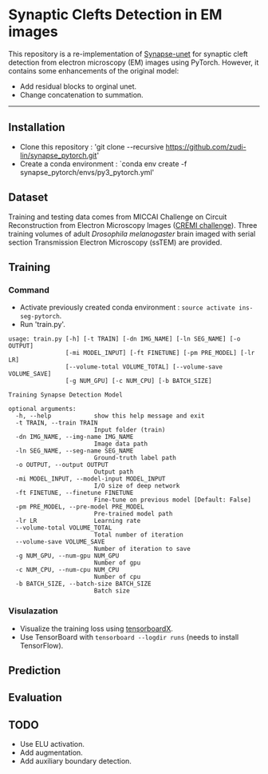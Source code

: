 
# Synaptic Clefts Detection in EM images

This repository is a re-implementation of [Synapse-unet](https://github.com/zudi-lin/synapse-unet) for synaptic cleft detection from electron microscopy (EM) images using PyTorch. However, it contains some enhancements of the original model:

* Add residual blocks to orginal unet.
* Change concatenation to summation.

----------------------------

## Installation

* Clone this repository : 'git clone --recursive https://github.com/zudi-lin/synapse_pytorch.git'
* Create a conda environment :  `conda env create -f synapse_pytorch/envs/py3_pytorch.yml'
## Dataset

Training and testing data comes from MICCAI Challenge on Circuit Reconstruction from Electron Microscopy Images ([CREMI challenge](https://cremi.org)). Three training volumes of adult *Drosophila melanogaster* brain imaged with serial section Transmission Electron Microscopy (ssTEM) are provided.

## Training

### Command

* Activate previously created conda environment : `source activate ins-seg-pytorch`.
* Run 'train.py'.

```
usage: train.py [-h] [-t TRAIN] [-dn IMG_NAME] [-ln SEG_NAME] [-o OUTPUT]
                [-mi MODEL_INPUT] [-ft FINETUNE] [-pm PRE_MODEL] [-lr LR]
                [--volume-total VOLUME_TOTAL] [--volume-save VOLUME_SAVE]
                [-g NUM_GPU] [-c NUM_CPU] [-b BATCH_SIZE]

Training Synapse Detection Model

optional arguments:
  -h, --help            show this help message and exit
  -t TRAIN, --train TRAIN
                        Input folder (train)
  -dn IMG_NAME, --img-name IMG_NAME
                        Image data path
  -ln SEG_NAME, --seg-name SEG_NAME
                        Ground-truth label path
  -o OUTPUT, --output OUTPUT
                        Output path
  -mi MODEL_INPUT, --model-input MODEL_INPUT
                        I/O size of deep network
  -ft FINETUNE, --finetune FINETUNE
                        Fine-tune on previous model [Default: False]
  -pm PRE_MODEL, --pre-model PRE_MODEL
                        Pre-trained model path
  -lr LR                Learning rate
  --volume-total VOLUME_TOTAL
                        Total number of iteration
  --volume-save VOLUME_SAVE
                        Number of iteration to save
  -g NUM_GPU, --num-gpu NUM_GPU
                        Number of gpu
  -c NUM_CPU, --num-cpu NUM_CPU
                        Number of cpu
  -b BATCH_SIZE, --batch-size BATCH_SIZE
                        Batch size
```
### Visulazation
* Visualize the training loss using [tensorboardX](https://github.com/lanpa/tensorboard-pytorch).
* Use TensorBoard with `tensorboard --logdir runs`  (needs to install TensorFlow).
## Prediction

## Evaluation

## TODO

* Use ELU activation.
* Add augmentation.
* Add auxiliary boundary detection.

